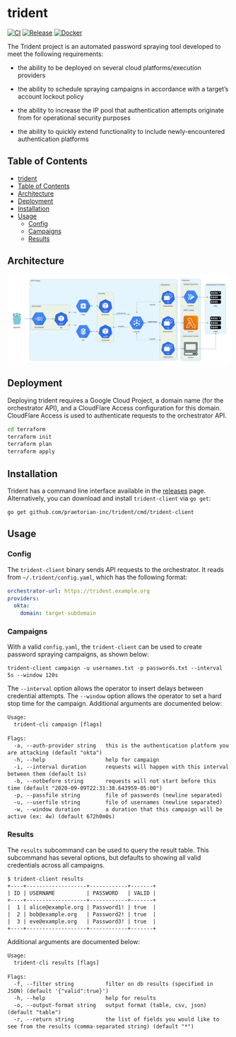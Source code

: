 # trident

[![CI](https://github.com/praetorian-inc/trident/workflows/CI/badge.svg)](https://github.com/praetorian-inc/trident/actions?query=branch%3Adevelopment)
[![Release](https://github.com/praetorian-inc/trident/workflows/release/badge.svg)](https://github.com/praetorian-inc/trident/releases)
[![Docker](https://github.com/praetorian-inc/trident/workflows/docker/badge.svg)](https://gcr.io/praetorian-red-team-public)

The Trident project is an automated password spraying tool developed to meet the
following requirements:

* the ability to be deployed on several cloud platforms/execution providers

* the ability to schedule spraying campaigns in accordance with a target’s
  account lockout policy

* the ability to increase the IP pool that authentication attempts originate
  from for operational security purposes

* the ability to quickly extend functionality to include newly-encountered
  authentication platforms

## Table of Contents

   * [trident](#trident)
   * [Table of Contents](#table-of-contents)
   * [Architecture](#architecture)
   * [Deployment](#deployment)
   * [Installation](#installation)
   * [Usage](#usage)
      * [Config](#config)
      * [Campaigns](#campaigns)
      * [Results](#results)

## Architecture

![Architecture diagram](docs/architecture.png)

## Deployment

Deploying trident requires a Google Cloud Project, a domain name (for the orchestrator
API), and a CloudFlare Access configuration for this domain. CloudFlare Access is
used to authenticate requests to the orchestrator API.

```bash
cd terraform
terraform init
terraform plan
terraform apply
```

## Installation

Trident has a command line interface available in the
[releases](https://github.com/praetorian-inc/trident/releases) page.
Alternatively, you can download and install `trident-client` via `go get`:

```
go get github.com/praetorian-inc/trident/cmd/trident-client
```

## Usage

### Config

The `trident-client` binary sends API requests to the orchestrator. It reads
from `~/.trident/config.yaml`, which has the following format:

```yaml
orchestrator-url: https://trident.example.org
providers:
  okta:
    domain: target-subdomain
```

### Campaigns

With a valid `config.yaml`, the `trident-client` can be used to create password
spraying campaigns, as shown below:

```
trident-client campaign -u usernames.txt -p passwords.txt --interval 5s --window 120s
```

The `--interval` option allows the operator to insert delays between credential
attempts. The `--window` option allows the operator to set a hard stop time for
the campaign. Additional arguments are documented below:

```
Usage:
  trident-cli campaign [flags]

Flags:
  -a, --auth-provider string   this is the authentication platform you are attacking (default "okta")
  -h, --help                   help for campaign
  -i, --interval duration      requests will happen with this interval between them (default 1s)
  -b, --notbefore string       requests will not start before this time (default "2020-09-09T22:31:38.643959-05:00")
  -p, --passfile string        file of passwords (newline separated)
  -u, --userfile string        file of usernames (newline separated)
  -w, --window duration        a duration that this campaign will be active (ex: 4w) (default 672h0m0s)
```

### Results

The `results` subcommand can be used to query the result table. This subcommand
has several options, but defaults to showing all valid credentials across all
campaigns.

```
$ trident-client results
+----+-------------------+------------+-------+
| ID | USERNAME          | PASSWORD   | VALID |
+----+-------------------+------------+-------+
|  1 | alice@example.org | Password1! | true  |
|  2 | bob@example.org   | Password2! | true  |
|  3 | eve@example.org   | Password3! | true  |
+----+-------------------+------------+-------+
```

Additional arguments are documented below:

```
Usage:
  trident-cli results [flags]

Flags:
  -f, --filter string          filter on db results (specified in JSON) (default '{"valid":true}')
  -h, --help                   help for results
  -o, --output-format string   output format (table, csv, json) (default "table")
  -r, --return string          the list of fields you would like to see from the results (comma-separated string) (default "*")
```

